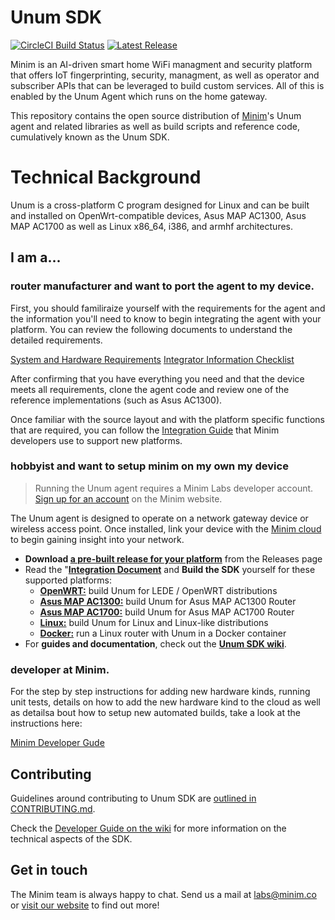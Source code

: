 # Unum SDK
[![CircleCI Build Status](https://img.shields.io/circleci/project/github/MinimSecure/unum-sdk.svg?style=flat-square)][9]
[![Latest Release](https://img.shields.io/github/release/MinimSecure/unum-sdk.svg?style=flat-square)][8]

Minim is an AI-driven smart home WiFi managment and security platform that offers IoT fingerprinting, security, managment, as well as operator and subscriber APIs that can be leveraged to build custom services. All of this is enabled by the Unum Agent which runs on the home gateway.

This repository contains the open source distribution of
[Minim][1]'s Unum agent and related libraries as well as build scripts and reference code, cumulatively known as the Unum SDK.

# Technical Background

Unum is a cross-platform C program designed for Linux and can be built and installed on
OpenWrt-compatible devices, Asus MAP AC1300, Asus MAP AC1700 as well as
Linux x86_64, i386, and armhf architectures.


## I am a...

### router manufacturer and want to port the agent to my device.

First, you should familiraize yourself with the requirements for the agent and the information you'll need to know to begin integrating the agent with your platform. You can review the following documents to understand the detailed requirements.

[System and Hardware Requirements][18]
[Integrator Information Checklist][17]

After confirming that you have everything you need and that the device meets all requirements, clone the agent code and review one of the reference implementations (such as Asus AC1300).

Once familiar with the source layout and with the platform specific functions that are required, you can follow the [Integration Guide][16] that Minim developers use to support new platforms.


### hobbyist and want to setup minim on my own my device

> Running the Unum agent requires a Minim Labs developer account. 
> [Sign up for an account][3] on the Minim website.

The Unum agent is designed to operate on a network gateway device or wireless
access point. Once installed, link your device with the [Minim cloud][3] to 
begin gaining insight into your network.

- **Download [a pre-built release for your platform][8]** from the Releases page
- Read the "**[Integration Document][16]** and **Build the SDK** yourself for these supported platforms:
  - **[OpenWRT:][7]** build Unum for LEDE / OpenWRT distributions
  - **[Asus MAP AC1300:][14]** build Unum for Asus MAP AC1300 Router
  - **[Asus MAP AC1700:][15]** build Unum for Asus MAP AC1700 Router
  - **[Linux:][6]** build Unum for Linux and Linux-like distributions
  - **[Docker:][5]** run a Linux router with Unum in a Docker container
- For **guides and documentation**, check out the **[Unum SDK wiki][11]**.


### developer at Minim. 

For the step by step instructions for adding new hardware kinds, running unit tests, details on how to add the new hardware kind to the cloud as well as detailsa bout how to setup new automated builds, take a look at the instructions here:

[Minim Developer Gude][16]

## Contributing

Guidelines around contributing to Unum SDK are [outlined in
CONTRIBUTING.md][10]. 

Check the [Developer Guide on the wiki][12] for more
information on the technical aspects of the SDK.


## Get in touch

The Minim team is always happy to chat. Send us a mail at [labs@minim.co][2] or 
[visit our website][1] to find out more!

[1]: https://www.minim.co
[2]: mailto:labs@minim.co
[3]: https://www.minim.co/labs
[4]: https://www.docker.com
[5]: extras/docker/README-docker.md
[6]: README-linux_generic.md
[7]: README-lede_generic.md
[8]: https://github.com/MinimSecure/unum-sdk/releases/latest
[9]: https://circleci.com/gh/MinimSecure/unum-sdk/tree/master
[10]: CONTRIBUTING.md
[11]: https://github.com/MinimSecure/unum-sdk/wiki
[12]: https://github.com/MinimSecure/unum-sdk/wiki/Developer-Guide
[13]: LICENSE
[14]: README-asus_map_ac1300.md
[15]: README-asus_map_ac1700.md
[16]: README-integrators.md
[17]: https://docs.google.com/document/d/12AgcU3-53aqWTult7zeA1Iob2EMCH2r1G8eU5hQudXY
[18]: https://docs.google.com/document/d/1BUxOs0HjPbo2NGN--1TioqslomtKrvLTNm_CBdIbSQ8
